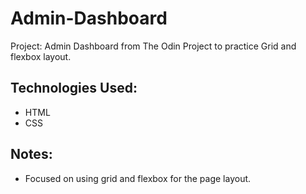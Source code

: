 # Admin-Dashboard
Project: Admin Dashboard from The Odin Project to practice Grid and flexbox layout.

## Technologies Used:
- HTML
- CSS

## Notes:
- Focused on using grid and flexbox for the page layout.
